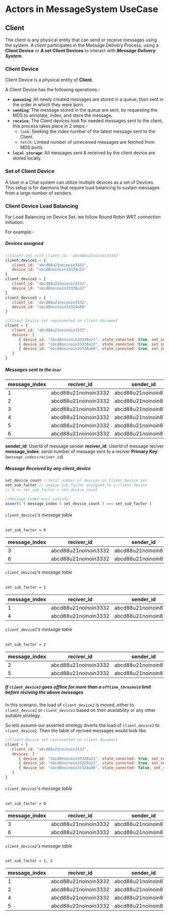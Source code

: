 # Actors in MessageSystem UseCase

## Client

The client is any physical entity that can send or receive messages using the system.
A client participates in the Message Delivery Process, using a **Client Device** or **A set Client Devices** to interact with ***Message Delivery System***.

### Client Device

Client Device is a physical entity of **Client**.

A Client Device has the following operations:-
- **`queueing`**: All newly created messages are stored in a queue, then sent in the order in which they were born.
- **`sending`**: The message stored in the queue are sent, by requesting the MDS to annotate, index, and store the message.
- **`receive`**: The Client devices look for needed messages sent to the client, this process takes place in 2 steps:-
  - `look`: Seeking the index number of the latest message sent to the Client.
  - `fetch`: Limited number of unreceived messages are fetched from MDS ports.
- **`local storage`**: All messages sent & received by the client device are stored locally.

### Set of Client Device

A User in a Chat system can utilize multiple devices as a set of Devices.
This setup is for daemons that require load balancing to sustain messages from a large number of senders.

### Client Device Load Balancing

For Load Balancing on Device Set, we follow Round Robin WRT connection initiation.

For example:-

##### Devices assigned

```js
//Client Set with client_id: 'abcd88u21noinoin3332'
client_device1 = {
   client_id: "abcd88u21noinoin3332",
   device_id: "sbcd8noinoin33328u21"
}
client_device2 = {
   client_id: "abcd88u21noinoin3332",
   device_id: "sbcd8noinoin33328u22"
}
client_device3 = {
   client_id: "abcd88u21noinoin3332",
   device_id: "sbcd8noinoin33324u00"
}

//Client Device set represented on client document
client = {
   client_id: "abcd88u21noinoin3332",
   devices: [
      { device_id: "sbcd8noinoin33328u21", state_conncted: true, set_sub_factors: [0] },
      { device_id: "sbcd8noinoin33328u22", state_conncted: true, set_sub_factors: [1] },
      { device_id: "sbcd8noinoin33324u00", state_conncted: true, set_sub_factors: [2] },
   ]
}
```

##### Messages sent to the `User`

| message_index | reciver_id | sender_id | data |
|--|--|--|--|
| 1 | abcd88u21noinoin3332  | abcd88u21noinoin8787 | `<Buffer...400>` |
| 2 | abcd88u21noinoin3332  | abcd88u21noinoin8787 | `<Buffer...430>` |
| 3 | abcd88u21noinoin3332  | abcd88u21noinoin8787 | `<Buffer...100>` |
| 4 | abcd88u21noinoin3332  | abcd88u21noinoin8787 | `<Buffer...230>` |
| 5 | abcd88u21noinoin3332  | abcd88u21noinoin8787 | `<Buffer...550>` |
| 6 | abcd88u21noinoin3332  | abcd88u21noinoin8787 | `<Buffer...430>` |

**sender_id**: UserId of message sender
**reciver_id**: UserId of message reciver
**message_index**: serial number of message sent to a reciver
**Primary Key**: (`message_index`+`reciver_id`)

##### Message Received by any client_device

```js
set_device_count //total number of devices in Client Device set
set_sub_factor // unqiue sub_factor assigned to a client device
// 0 <= set_sub_factor < set_device_count 

//Message Index must satisfy
assert( ( message_index % set_device_count ) === set_sub_factor )
```

###### `client_device1`'s message table

`set_sub_factor = 0`

| message_index | reciver_id | sender_id | data |
|--|--|--|--|
| 3 | abcd88u21noinoin3332  | abcd88u21noinoin8787 | `<Buffer...100>` |
| 6 | abcd88u21noinoin3332  | abcd88u21noinoin8787 | `<Buffer...430>` |

###### `client_device2`'s message table

`set_sub_factor = 1`

| message_index | reciver_id | sender_id | data |
|--|--|--|--|
| 1 | abcd88u21noinoin3332  | abcd88u21noinoin8787 | `<Buffer...400>` |
| 4 | abcd88u21noinoin3332  | abcd88u21noinoin8787 | `<Buffer...230>` |

###### `client_device3`'s message table

`set_sub_factor = 2`

| message_index | reciver_id | sender_id | data |
|--|--|--|--|
| 2 | abcd88u21noinoin3332  | abcd88u21noinoin8787 | `<Buffer...430>` |
| 5 | abcd88u21noinoin3332  | abcd88u21noinoin8787 | `<Buffer...550>` |

##### *If* `client_device3` goes offline for more than a `offline_threshold` limit before reciving the above messages

In this scenario, the load of `client_device3` is moved, either to `client_device2` or `client_device3` based on their availability or any other suitable strategy.

So lets assume our asserted stretegy diverts the load of `client_device3` to `client_device2`. Then the table of recived messages would look like.

```js
//Client Device set represented on client document
client = {
   client_id: "abcd88u21noinoin3332",
   devices: [
      { device_id: "sbcd8noinoin33328u21", state_conncted: true, set_sub_factors: [0] },
      { device_id: "sbcd8noinoin33328u22", state_conncted: true, set_sub_factors: [1,2] },
      { device_id: "sbcd8noinoin33324u00", state_conncted: false, set_sub_factors: [] },
   ]
}
```

###### `client_device1`'s message table

`set_sub_factor = 0`

| message_index | reciver_id | sender_id | data |
|--|--|--|--|
| 3 | abcd88u21noinoin3332  | abcd88u21noinoin8787 | `<Buffer...100>` |
| 6 | abcd88u21noinoin3332  | abcd88u21noinoin8787 | `<Buffer...430>` |

###### `client_device2`'s message table

`set_sub_factor = 1, 2`

| message_index | reciver_id | sender_id | data |
|--|--|--|--|
| 1 | abcd88u21noinoin3332  | abcd88u21noinoin8787 | `<Buffer...400>` |
| 2 | abcd88u21noinoin3332  | abcd88u21noinoin8787 | `<Buffer...430>` |
| 4 | abcd88u21noinoin3332  | abcd88u21noinoin8787 | `<Buffer...230>` |
| 5 | abcd88u21noinoin3332  | abcd88u21noinoin8787 | `<Buffer...550>` |




